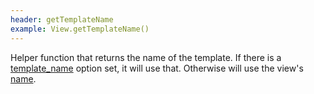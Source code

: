 ```yaml
---
header: getTemplateName
example: View.getTemplateName()
---
```


Helper function that returns the name of the template.  If there is a [template_name](#constructor) option set, it will use that.  Otherwise will use the view's [name](#name).

